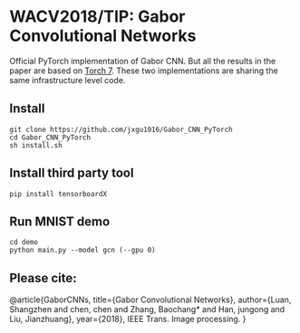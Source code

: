 # WACV2018/TIP: Gabor Convolutional Networks

Official PyTorch implementation of Gabor CNN. 
But all the results in the paper are based on [Torch 7](https://github.com/bczhangbczhang/Gabor-Convolutional-Networks).
These two implementations are sharing the same infrastructure level code.

## Install

```
git clone https://github.com/jxgu1016/Gabor_CNN_PyTorch
cd Gabor_CNN_PyTorch
sh install.sh
```

## Install third party tool
```
pip install tensorboardX
```

## Run MNIST demo

```
cd demo
python main.py --model gcn (--gpu 0)
```

## Please cite:
@article{GaborCNNs, title={Gabor Convolutional Networks}, author={Luan, Shangzhen and chen, chen and Zhang, Baochang* and Han, jungong and Liu, Jianzhuang}, year={2018}, IEEE Trans. Image processing. }
